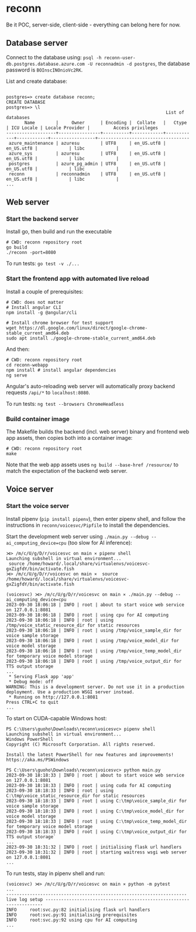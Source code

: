 # reconn

Be it POC, server-side, client-side - everything can belong here for now.

## Database server

Connect to the database using: `psql -h reconn-user-db.postgres.database.azure.com -U reconnadmin -d postgres`, the database password is `BOInscINOnioVc2RK`.

List and create database:

``` shell

postgres=> create database reconn;
CREATE DATABASE
postgres=> \l
                                                             List of databases
       Name        |     Owner      | Encoding |  Collate   |   Ctype    | ICU Locale | Locale Provider |         Access privileges
-------------------+----------------+----------+------------+------------+------------+-----------------+-----------------------------------
 azure_maintenance | azuresu        | UTF8     | en_US.utf8 | en_US.utf8 |            | libc            |
 azure_sys         | azuresu        | UTF8     | en_US.utf8 | en_US.utf8 |            | libc            |
 postgres          | azure_pg_admin | UTF8     | en_US.utf8 | en_US.utf8 |            | libc            |
 reconn            | reconnadmin    | UTF8     | en_US.utf8 | en_US.utf8 |            | libc            |
...
```

## Web server

### Start the backend server

Install go, then build and run the executable

```shell
# CWD: reconn repository root
go build
./reconn -port=8080
```

To run tests: `go test -v ./...`

### Start the frontend app with automated live reload

Install a couple of prerequisites:

```shell
# CWD: does not matter
# Install angular CLI
npm install -g @angular/cli

# Install chrome browser for test support
wget https://dl.google.com/linux/direct/google-chrome-stable_current_amd64.deb
sudo apt install ./google-chrome-stable_current_amd64.deb
```

And then:

```shell
# CWD: reconn repository root
cd reconn-webapp
npm install # install angular dependencies
ng serve
```

Angular's auto-reloading web server will automatically proxy backend requests `/api/*` to `localhost:8080`.

To run tests: `ng test --browsers ChromeHeadless`

### Build container image

The Makefile builds the backend (incl. web server) binary and frontend web app assets, then copies both into a container image:

```shell
# CWD: reconn repository root
make
```

Note that the web app assets uses `ng build --base-href /resource/` to match the expectation of the backend web server.

## Voice server

### Start the voice server

Install pipenv (`pip install pipenv`), then enter pipenv shell, and follow the instructions in `reconn/voicesvc/Pipfile` to install the dependencies.

Start the development web server using `./main.py --debug --ai_computing_device=cpu` (too slow for AI inference):

```shell
⋊> /m/c/U/g/D/r/voicesvc on main ⨯ pipenv shell
Launching subshell in virtual environment...
 source /home/howard/.local/share/virtualenvs/voicesvc-gxZigfdY/bin/activate.fish
⋊> /m/c/U/g/D/r/voicesvc on main ⨯  source /home/howard/.local/share/virtualenvs/voicesvc-gxZigfdY/bin/activate.fish

(voicesvc) ⋊> /m/c/U/g/D/r/voicesvc on main ⨯ ./main.py --debug --ai_computing_device=cpu
2023-09-30 18:06:18 | INFO | root | about to start voice web service on 127.0.0.1:8081
2023-09-30 18:06:18 | INFO | root | using cpu for AI computing
2023-09-30 18:06:18 | INFO | root | using /tmp/voice_static_resource_dir for static resources
2023-09-30 18:06:18 | INFO | root | using /tmp/voice_sample_dir for voice sample storage
2023-09-30 18:06:18 | INFO | root | using /tmp/voice_model_dir for voice model storage
2023-09-30 18:06:18 | INFO | root | using /tmp/voice_temp_model_dir for temporary voice model storage
2023-09-30 18:06:18 | INFO | root | using /tmp/voice_output_dir for TTS output storage
...
 * Serving Flask app 'app'
 * Debug mode: off
WARNING: This is a development server. Do not use it in a production deployment. Use a production WSGI server instead.
 * Running on http://127.0.0.1:8081
Press CTRL+C to quit
...
```

To start on CUDA-capable Windows host:

``` shell
PS C:\Users\guoho\Downloads\reconn\voicesvc> pipenv shell
Launching subshell in virtual environment...
Windows PowerShell
Copyright (C) Microsoft Corporation. All rights reserved.

Install the latest PowerShell for new features and improvements! https://aka.ms/PSWindows

PS C:\Users\guoho\Downloads\reconn\voicesvc> python main.py
2023-09-30 18:18:33 | INFO | root | about to start voice web service on 127.0.0.1:8081
2023-09-30 18:18:33 | INFO | root | using cuda for AI computing
2023-09-30 18:18:33 | INFO | root | using C:\tmp\voice_static_resource_dir for static resources
2023-09-30 18:18:33 | INFO | root | using C:\tmp\voice_sample_dir for voice sample storage
2023-09-30 18:18:33 | INFO | root | using C:\tmp\voice_model_dir for voice model storage
2023-09-30 18:18:33 | INFO | root | using C:\tmp\voice_temp_model_dir for temporary voice model storage
2023-09-30 18:18:33 | INFO | root | using C:\tmp\voice_output_dir for TTS output storage`
...
2023-09-30 18:31:32 | INFO | root | initialising flask url handlers
2023-09-30 18:31:32 | INFO | root | starting waitress wsgi web server on 127.0.0.1:8081
...
```

To run tests, stay in pipenv shell and run:

```shell
(voicesvc) ⋊> /m/c/U/g/D/r/voicesvc on main ⨯ python -m pytest
...
--------------------------------------------------------------------- live log setup ---------------------------------------------------------------------
INFO     root:svc.py:82 initialising flask url handlers
INFO     root:svc.py:91 initialising prerequisites
INFO     root:svc.py:92 using cpu for AI computing
...
```
